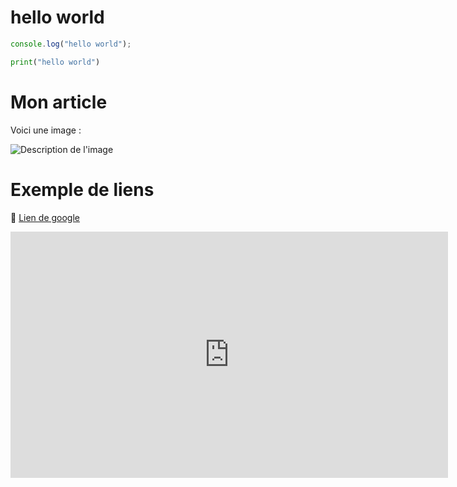 # hello world

```js
console.log("hello world");
```

```python
print("hello world")
```
# Mon article

Voici une image :

![Description de l'image](https://png.pngtree.com/thumb_back/fh260/background/20240801/pngtree-new-cb-background-images-photos-pics-wallpaper-pictures-image_16123145.jpg)

# Exemple de liens  
🔗 [Lien de google](https://google.com)  
<iframe width="700" height="394" src="https://www.youtube.com/embed/dQw4w9WgXcQ" 
frameborder="0" allowfullscreen></iframe>